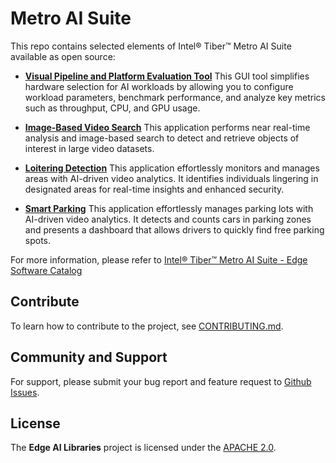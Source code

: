 # Metro AI Suite

This repo contains selected elements of Intel® Tiber™ Metro AI Suite available as open source:

- [**Visual Pipeline and Platform Evaluation Tool**](visual-pipeline-and-platform-evaluation-tool/)
This GUI tool simplifies hardware selection for AI workloads by allowing you to configure workload parameters, benchmark performance, and analyze key metrics such as throughput, CPU, and GPU usage.
- [**Image-Based Video Search**](image-based-video-search)
This application performs near real-time analysis and image-based search to detect and retrieve objects of interest in large video datasets.

- [**Loitering Detection**](loitering-detection)
This application effortlessly monitors and manages areas with AI-driven video analytics. It identifies individuals lingering in designated areas for real-time insights and enhanced security.

- [**Smart Parking**](smart-parking)
This application effortlessly manages parking lots with AI-driven video analytics. It detects and counts cars in parking zones and presents a dashboard that allows drivers to quickly find free parking spots.

For more information, please refer to [Intel® Tiber™ Metro AI Suite - Edge Software Catalog](https://edgesoftwarecatalog.intel.com/collection/metro-ai)

## Contribute

To learn how to contribute to the project, see [CONTRIBUTING.md](CONTRIBUTING.md).  

## Community and Support

For support, please submit your bug report and feature request to [Github Issues](https://github.com/open-edge-platform/edge-ai-libraries/issues). 
 
## License
The **Edge AI Libraries** project is licensed under the [APACHE 2.0](LICENSE).

